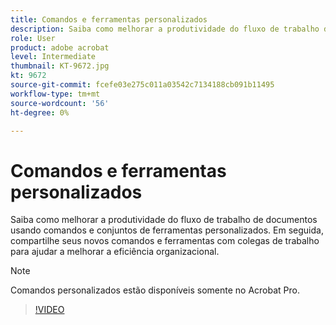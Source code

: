 ```yaml
---
title: Comandos e ferramentas personalizados
description: Saiba como melhorar a produtividade do fluxo de trabalho de documentos usando comandos e conjuntos de ferramentas personalizados
role: User
product: adobe acrobat
level: Intermediate
thumbnail: KT-9672.jpg
kt: 9672
source-git-commit: fcefe03e275c011a03542c7134188cb091b11495
workflow-type: tm+mt
source-wordcount: '56'
ht-degree: 0%

---
```


# Comandos e ferramentas personalizados

Saiba como melhorar a produtividade do fluxo de trabalho de documentos usando comandos e conjuntos de ferramentas personalizados. Em seguida, compartilhe seus novos comandos e ferramentas com colegas de trabalho para ajudar a melhorar a eficiência organizacional.

>[!NOTE]
>
>Comandos personalizados estão disponíveis somente no Acrobat Pro.

>[!VIDEO](https://video.tv.adobe.com/v/340545?hidetitle=true)